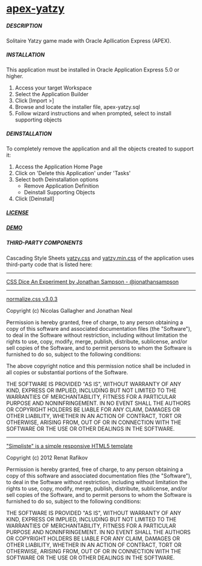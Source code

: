 # [apex-yatzy](https://github.com/jariolaine/apex-yatzy)


##### DESCRIPTION

Solitaire Yatzy game made with Oracle Apllication Express (APEX).


##### INSTALLATION

This application must be installed in Oracle Application Express 5.0 or higher.

1. Access your target Workspace
2. Select the Application Builder
3. Click [Import >]
4. Browse and locate the installer file, apex-yatzy.sql
5. Follow wizard instructions and when prompted, select to install supporting objects


##### DEINSTALLATION

To completely remove the application and all the objects created to support it:

1. Access the Application Home Page
2. Click on 'Delete this Application' under 'Tasks'
2. Select both Deinstallation options 
   - Remove Application Definition
   - Deinstall Supporting Objects
3. Click [Deinstall]


##### [LICENSE](https://github.com/jariolaine/apex-yatzy/blob/master/LICENSE)


##### [DEMO](https://apex.oracle.com/pls/apex/f?p=53139)


##### THIRD-PARTY COMPONENTS

Cascading Style Sheets 
[yatzy.css](https://github.com/jariolaine/apex-yatzy/blob/master/css/yatzy.css) and
[yatzy.min.css](https://github.com/jariolaine/apex-yatzy/blob/master/css/yatzy.min.css)
of the application uses third-party code that is listed here:

---

[CSS Dice An Experiment by Jonathan Sampson - @jonathansampson](http://sampsonblog.com/289/of-dice-dabblet-and-css)

---

[normalize.css v3.0.3](https://github.com/necolas/normalize.css)

Copyright (c) Nicolas Gallagher and Jonathan Neal

Permission is hereby granted, free of charge, to any person obtaining a copy of this software and associated documentation files (the "Software"), to deal in the Software without restriction, including without limitation the rights to use, copy, modify, merge, publish, distribute, sublicense, and/or sell copies of the Software, and to permit persons to whom the Software is furnished to do so, subject to the following conditions:

The above copyright notice and this permission notice shall be included in all copies or substantial portions of the Software.

THE SOFTWARE IS PROVIDED "AS IS", WITHOUT WARRANTY OF ANY KIND, EXPRESS OR IMPLIED, INCLUDING BUT NOT LIMITED TO THE WARRANTIES OF MERCHANTABILITY, FITNESS FOR A PARTICULAR PURPOSE AND NONINFRINGEMENT. IN NO EVENT SHALL THE AUTHORS OR COPYRIGHT HOLDERS BE LIABLE FOR ANY CLAIM, DAMAGES OR OTHER LIABILITY, WHETHER IN AN ACTION OF CONTRACT, TORT OR OTHERWISE, ARISING FROM, OUT OF OR IN CONNECTION WITH THE SOFTWARE OR THE USE OR OTHER DEALINGS IN THE SOFTWARE.


---

["Simpliste" is a simple responsive HTML5 template](http://cssr.ru/simpliste/)

Copyright (c) 2012 Renat Rafikov

Permission is hereby granted, free of charge, to any person obtaining a copy of this software and associated documentation files (the "Software"), to deal in the Software without restriction, including without limitation the rights to use, copy, modify, merge, publish, distribute, sublicense, and/or sell copies of the Software, and to permit persons to whom the Software is furnished to do so, subject to the following conditions:

THE SOFTWARE IS PROVIDED "AS IS", WITHOUT WARRANTY OF ANY KIND, EXPRESS OR IMPLIED, INCLUDING BUT NOT LIMITED TO THE WARRANTIES OF MERCHANTABILITY, FITNESS FOR A PARTICULAR PURPOSE AND NONINFRINGEMENT. IN NO EVENT SHALL THE AUTHORS OR COPYRIGHT HOLDERS BE LIABLE FOR ANY CLAIM, DAMAGES OR OTHER LIABILITY, WHETHER IN AN ACTION OF CONTRACT, TORT OR OTHERWISE, ARISING FROM, OUT OF OR IN CONNECTION WITH THE SOFTWARE OR THE USE OR OTHER DEALINGS IN THE SOFTWARE.
